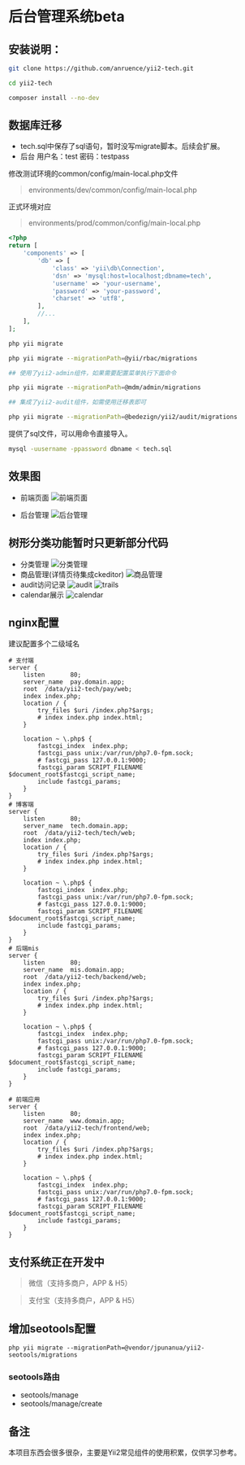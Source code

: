 # 后台管理系统beta

## 安装说明：

```bash
git clone https://github.com/anruence/yii2-tech.git

cd yii2-tech

composer install --no-dev
```

## 数据库迁移
 
 - tech.sql中保存了sql语句，暂时没写migrate脚本。后续会扩展。
 - 后台 用户名：test 密码：testpass

修改测试环境的common/config/main-local.php文件

> environments/dev/common/config/main-local.php

正式环境对应
> environments/prod/common/config/main-local.php

```php
<?php
return [
    'components' => [
        'db' => [
            'class' => 'yii\db\Connection',
            'dsn' => 'mysql:host=localhost;dbname=tech',
            'username' => 'your-username',
            'password' => 'your-password',
            'charset' => 'utf8',
        ],
        //...
    ],
];

```

```bash
php yii migrate

php yii migrate --migrationPath=@yii/rbac/migrations

## 使用了yii2-admin组件，如果需要配置菜单执行下面命令

php yii migrate --migrationPath=@mdm/admin/migrations

## 集成了yii2-audit组件，如需使用迁移表即可

php yii migrate --migrationPath=@bedezign/yii2/audit/migrations

```

提供了sql文件，可以用命令直接导入。

```bash
mysql -uusername -ppassword dbname < tech.sql
```
## 效果图

- 前端页面
![前端页面](https://github.com/anruence/yii2-tech/raw/master/docs/tech.png
 "前端页面")

- 后台管理
![后台管理](https://github.com/anruence/yii2-tech/raw/master/docs/backend.png
 "后台管理")

## 树形分类功能暂时只更新部分代码
- 分类管理
![分类管理](https://github.com/anruence/yii2-tech/raw/master/docs/category.png
 "分类管理")
- 商品管理(详情页待集成ckeditor)
![商品管理](https://github.com/anruence/yii2-tech/raw/master/docs/oneproduct.png
 "商品管理")
- audit访问记录
![audit](https://github.com/anruence/yii2-tech/raw/master/docs/audit.png
 "audit")
![trails](https://github.com/anruence/yii2-tech/raw/master/docs/trails.png
 "trails")
- calendar展示
![calendar](https://github.com/anruence/yii2-tech/raw/master/docs/calendar.png
 "calendar")

## nginx配置

建议配置多个二级域名


```
# 支付端
server {
    listen       80;
    server_name  pay.domain.app;
    root  /data/yii2-tech/pay/web;
    index index.php;
    location / {
        try_files $uri /index.php?$args;
        # index index.php index.html;
    }

    location ~ \.php$ {
        fastcgi_index  index.php;
        fastcgi_pass unix:/var/run/php7.0-fpm.sock;
        # fastcgi_pass 127.0.0.1:9000;
        fastcgi_param SCRIPT_FILENAME $document_root$fastcgi_script_name;
        include fastcgi_params;
    }
}
# 博客端
server {
    listen       80;
    server_name  tech.domain.app;
    root  /data/yii2-tech/tech/web;
    index index.php;
    location / {
        try_files $uri /index.php?$args;
        # index index.php index.html;
    }

    location ~ \.php$ {
        fastcgi_index  index.php;
        fastcgi_pass unix:/var/run/php7.0-fpm.sock;
        # fastcgi_pass 127.0.0.1:9000;
        fastcgi_param SCRIPT_FILENAME $document_root$fastcgi_script_name;
        include fastcgi_params;
    }
}
# 后端mis
server {
    listen       80;
    server_name  mis.domain.app;
    root  /data/yii2-tech/backend/web;
    index index.php;
    location / {
        try_files $uri /index.php?$args;
        # index index.php index.html;
    }

    location ~ \.php$ {
        fastcgi_index  index.php;
        fastcgi_pass unix:/var/run/php7.0-fpm.sock;
        # fastcgi_pass 127.0.0.1:9000;
        fastcgi_param SCRIPT_FILENAME $document_root$fastcgi_script_name;
        include fastcgi_params;
    }
}

# 前端应用
server {
    listen       80;
    server_name  www.domain.app;
    root  /data/yii2-tech/frontend/web;
    index index.php;
    location / {
        try_files $uri /index.php?$args;
        # index index.php index.html;
    }

    location ~ \.php$ {
        fastcgi_index  index.php;
        fastcgi_pass unix:/var/run/php7.0-fpm.sock;
        # fastcgi_pass 127.0.0.1:9000;
        fastcgi_param SCRIPT_FILENAME $document_root$fastcgi_script_name;
        include fastcgi_params;
    }
}
```

## 支付系统正在开发中

> 微信（支持多商户，APP & H5）

> 支付宝（支持多商户，APP & H5）

## 增加seotools配置
```
php yii migrate --migrationPath=@vendor/jpunanua/yii2-seotools/migrations

```
### seotools路由
- seotools/manage
- seotools/manage/create


## 备注

 本项目东西会很多很杂，主要是Yii2常见组件的使用积累，仅供学习参考。